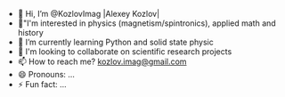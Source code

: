 - 👋 Hi, I’m @KozlovImag |Alexey Kozlov|
- 👀"I'm interested in physics (magnetism/spintronics), applied math and history
- 🌱 I’m currently learning Python and solid state physic
- 💞️ I'm looking to collaborate on scientific research projects
- 📫 How to reach me? kozlov.imag@gmail.com
- 😄 Pronouns: ...
- ⚡ Fun fact: ...

<!---
KozlovImag/KozlovImag is a ✨ special ✨ repository because its `README.md` (this file) appears on your GitHub profile.
You can click the Preview link to take a look at your changes.
--->
